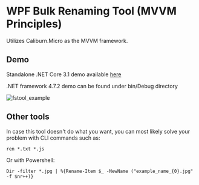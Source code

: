 # WPF Bulk Renaming Tool (MVVM Principles)

Utilizes Caliburn.Micro as the MVVM framework.

## Demo 

Standalone .NET Core 3.1 demo available [here](https://github.com/Reittu/wpf-mvvm-rename-tool/releases)

.NET framework 4.7.2 demo can be found under bin/Debug directory 

![fstool_example](https://user-images.githubusercontent.com/54769604/72728168-6c380d00-3b95-11ea-95d7-a993b06ca5b5.PNG)

## Other tools

In case this tool doesn't do what you want, you can most likely solve your problem with CLI commands such as:

`ren *.txt *.js`

Or with Powershell:

`Dir -filter *.jpg | %{Rename-Item $_ -NewName ("example_name_{0}.jpg" -f $nr++)}`

